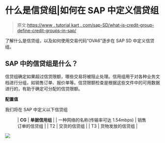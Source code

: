 # 什么是信贷组|如何在 SAP 中定义信贷组

> 原文:[https://www . tutorial kart . com/sap-SD/what-is-credit-group-define-credit-groups-in-sap/](https://www.tutorialkart.com/sap-sd/what-is-credit-group-define-credit-groups-in-sap/)

了解什么是信贷组，以及如何使用交易代码“OVA6”逐步在 SAP SD 中定义信贷组。

## SAP 中的信贷组是什么？

信贷组确定如果超过信贷限额，哪些交易将被阻止处理。信用组用于对各种业务文档进行分组，如销售订单、报价单等。信贷限额检查是根据这些文件中的可用数据进行的，有助于确定可分配的信贷限额。

**配置值**

我们将在 SAP 中定义以下信贷组

<figure class="wp-block-table">

| **CG** | **单据信用组** |
| 一种网络的名称(传输率可达 1.54mbps) | 销售订单的信贷组 |
| T2 | 交货的信贷组 |
| T3 | 货物发放的信贷组 |

</figure>

[![](../Images/925da31b32d6bc3827932f6c8afb11bb.png)](https://www.tutorialkart.com/)